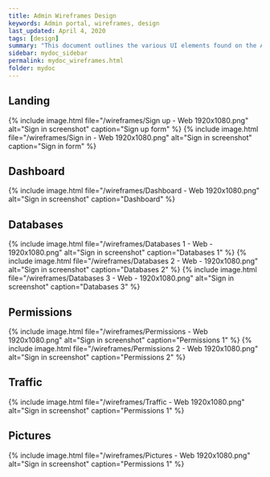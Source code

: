 ```yaml
---
title: Admin Wireframes Design
keywords: Admin portal, wireframes, design
last_updated: April 4, 2020
tags: [design]
summary: "This document outlines the various UI elements found on the Admnin portal"
sidebar: mydoc_sidebar
permalink: mydoc_wireframes.html
folder: mydoc
---
```


## Landing
{% include image.html file="/wireframes/Sign up - Web 1920x1080.png" alt="Sign in screenshot" caption="Sign up form" %}
{% include image.html file="/wireframes/Sign in - Web 1920x1080.png" alt="Sign in screenshot" caption="Sign in form" %}
## Dashboard
{% include image.html file="/wireframes/Dashboard - Web 1920x1080.png" alt="Sign in screenshot" caption="Dashboard" %}
## Databases
{% include image.html file="/wireframes/Databases 1 - Web - 1920x1080.png" alt="Sign in screenshot" caption="Databases 1" %}
{% include image.html file="/wireframes/Databases 2 - Web - 1920x1080.png" alt="Sign in screenshot" caption="Databases 2" %}
{% include image.html file="/wireframes/Databases 3 - Web - 1920x1080.png" alt="Sign in screenshot" caption="Databases 3" %}

## Permissions
{% include image.html file="/wireframes/Permissions - Web 1920x1080.png" alt="Sign in screenshot" caption="Permissions 1" %}
{% include image.html file="/wireframes/Permissions 2 - Web 1920x1080.png" alt="Sign in screenshot" caption="Permissions 2" %}

## Traffic
{% include image.html file="/wireframes/Traffic - Web 1920x1080.png" alt="Sign in screenshot" caption="Permissions 1" %}

## Pictures
{% include image.html file="/wireframes/Pictures - Web 1920x1080.png" alt="Sign in screenshot" caption="Permissions 1" %}